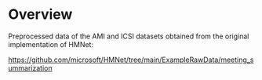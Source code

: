 # Overview

Preprocessed data of the AMI and ICSI datasets obtained from the original implementation of HMNet:

https://github.com/microsoft/HMNet/tree/main/ExampleRawData/meeting_summarization